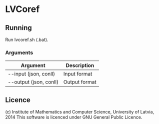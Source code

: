 # LVCoref

## Running
Run lvcoref.sh (.bat). 

### Arguments
Argument | Description
---|---
--input (json, conll) | Input format
--output (json, conll) | Output format

## Licence
(c) Institute of Mathematics and Computer Science, University of Latvia, 2014
This software is licenced under GNU General Public Licence.

